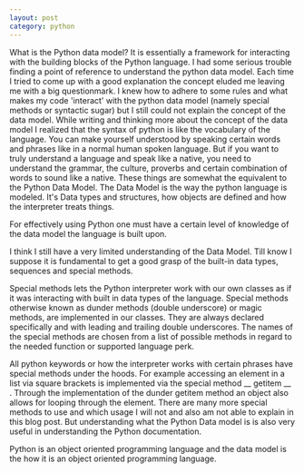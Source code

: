 ```yaml
---
layout: post
category: python
---
```


What is the Python data model?
It is essentially a framework for interacting with the building blocks of the Python language. 
I had some serious trouble finding a point of reference to understand the python data model. Each time I tried to come up with a good explanation the concept eluded me leaving me with a big questionmark. I knew how to adhere to some rules and what makes my code 'interact' with the python data model (namely special methods or syntactic sugar) but I still could not explain the concept of the data model. While writing and thinking more about the concept of the data model I realized that the syntax of python is like the vocabulary of the language. You can make yourself understood by speaking certain words and phrases like in a normal human spoken language. But if you want to truly understand a language and speak like a native, you need to understand the grammar, the culture, proverbs and certain combination of words to sound like a native. These things are somewhat the equivalent to the Python Data Model.
The Data Model is the way the python language is modeled. It's Data types and structures, how objects are defined and how the interpreter treats things.

For effectively using Python one must have a certain level of knowledge of the data model the language is built upon. 

I think I still have a very limited understanding of the Data Model. Till know I suppose it is fundamental to get a good grasp of the built-in data types, sequences and special methods. 

Special methods lets the Python interpreter work with our own classes as if it was interacting with built in data types of the language. Special methods otherwise known as dunder methods (double underscore) or magic methods, are implemented in our classes. They are always declared specifically and with leading and trailing double underscores. The names of the special methods are chosen from a list of possible methods in regard to the needed function or supported language perk. 

All python keywords or how the interpreter works with certain phrases have special methods under the hoods. For example accessing an element in a list via square brackets is implemented via the special method __ getitem __ . Through the implementation of the dunder getitem method an object also allows for looping through the element. There are many more special methods to use and which usage I will not and also am not able to explain in this blog post. But understanding what the Python Data model is is also very useful in understanding the Python documentation.

Python is an object oriented programming language and the data model is the how it is an object oriented programming language.